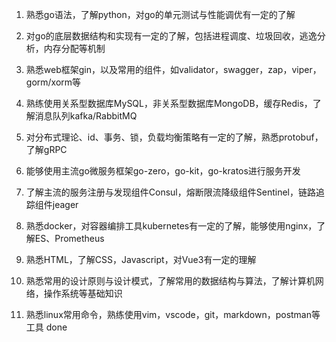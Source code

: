 1. 熟悉go语法，了解python，对go的单元测试与性能调优有一定的了解

2. 对go的底层数据结构和实现有一定的了解，包括进程调度、垃圾回收，逃逸分析，内存分配等机制

3. 熟悉web框架gin，以及常用的组件，如validator，swagger，zap，viper，gorm/xorm等

4. 熟练使用关系型数据库MySQL，非关系型数据库MongoDB，缓存Redis，了解消息队列kafka/RabbitMQ

5. 对分布式理论、id、事务、锁，负载均衡策略有一定的了解，熟悉protobuf，了解gRPC

6. 能够使用主流go微服务框架go-zero，go-kit，go-kratos进行服务开发

7. 了解主流的服务注册与发现组件Consul，熔断限流降级组件Sentinel，链路追踪组件jeager

8. 熟悉docker，对容器编排工具kubernetes有一定的了解，能够使用nginx，了解ES、Prometheus

9. 熟悉HTML，了解CSS，Javascript，对Vue3有一定的理解

10. 熟悉常用的设计原则与设计模式，了解常用的数据结构与算法，了解计算机网络，操作系统等基础知识

11. 熟悉linux常用命令，熟练使用vim，vscode，git，markdown，postman等工具  done